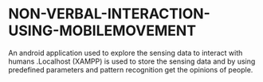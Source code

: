 # NON-VERBAL-INTERACTION-USING-MOBILEMOVEMENT
An android application used to explore the sensing data to interact with humans .Localhost (XAMPP) is used to store the sensing data and by using predefined parameters and pattern recognition get the opinions of people.
